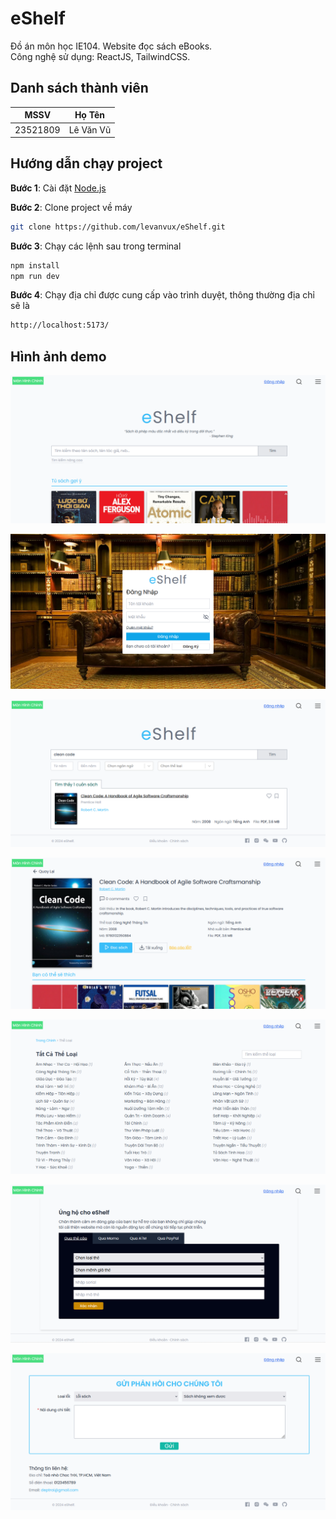 # eShelf

Đồ án môn học IE104. Website đọc sách eBooks.  
Công nghệ sử dụng: ReactJS, TailwindCSS.

## Danh sách thành viên

| MSSV     |  Họ Tên   |
| -------- | :-------: |
| 23521809 | Lê Văn Vũ |

## Hướng dẫn chạy project

**Bước 1**: Cài đặt [Node.js](https://nodejs.org/en/)

**Bước 2**: Clone project về máy

```sh
git clone https://github.com/levanvux/eShelf.git
```

**Bước 3**: Chạy các lệnh sau trong terminal

```sh
npm install
npm run dev
```

**Bước 4**: Chạy địa chỉ được cung cấp vào trình duyệt, thông thường địa chỉ sẽ là

```sh
http://localhost:5173/
```

## Hình ảnh demo

![Main Page](public/demo/main.png)

![Login Page](public/demo/login-register.png)

![Search Result Page](public/demo/search-result.png)

![Book Detail Page](public/demo/book-detail.png)

![Genres Page](public/demo/genres.png)

![Donate Page](public/demo/donate.png)

![Feedback Page](public/demo/feedback.png)
